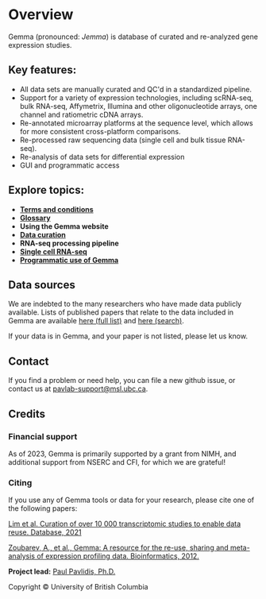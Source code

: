 # Overview
Gemma (pronounced: _Jemma_) is database of curated and re-analyzed gene expression studies. 

## Key features:
- All data sets are manually curated and QC'd in a standardized pipeline.
- Support for a variety of expression technologies, including scRNA-seq, bulk RNA-seq, Affymetrix, Illumina and other oligonucleotide arrays, one channel and ratiometric cDNA arrays.
- Re-annotated microarray platforms at the sequence level, which allows for more consistent cross-platform comparisons.
- Re-processed raw sequencing data (single cell and bulk tissue RNA-seq).
- Re-analysis of data sets for differential expression
- GUI and programmatic access

## Explore topics: 

 - **[Terms and conditions](terms.md)**
 - **[Glossary](glossary.md)**
 - **Using the Gemma website**
 - **[Data curation](curation.md)**
 - **RNA-seq processing pipeline**
 - **[Single cell RNA-seq](scrnaseq.md)**
 - **[Programmatic use of Gemma](programmatic.md)**


## Data sources
We are indebted to the many researchers who have made data publicly available. Lists of published papers that relate to the data included in Gemma are available [here (full list)](https://gemma.msl.ubc.ca/bibRef/showAllEeBibRefs.html) and [here (search)](https://gemma.msl.ubc.ca/bibRef/searchBibRefs.html).

If your data is in Gemma, and your paper is not listed, please let us know.

## Contact

If you find a problem or need help, you can file a new github issue, or contact us at [pavlab-support@msl.ubc.ca](mailto:pavlab-support@msl.ubc.ca).

## Credits

### Financial support

As of 2023, Gemma is primarily supported by a grant from NIMH, and additional support from NSERC and CFI, for which we are grateful!

### Citing

If you use any of Gemma tools or data for your research, please cite one of the following papers:

[Lim et al. Curation of over 10 000 transcriptomic studies to enable data reuse. Database, 2021](https://doi.org/10.1093/database/baab006)

[Zoubarev, A., et al., Gemma: A resource for the re-use, sharing and meta-analysis of expression profiling data. Bioinformatics, 2012.](http://dx.doi.org/doi:10.1093/bioinformatics/bts430)

**Project lead:**
[Paul Pavlidis, Ph.D.](http://pavlab.msl.ubc.ca/paul-pavlidis/)


Copyright © University of British Columbia
